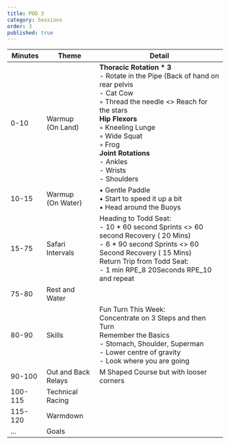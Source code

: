 ```yaml
---
title: POD 3
category: Sessions
order: 3
published: true
---
```



|   Minutes      |      Theme                     |     Detail                                                         |
| ------- | ------------------------- | ------------------------------------------------------------ |
| 0-10    | Warmup <br />(On Land)    | **Thoracic Rotation * 3**    <br />- Rotate in the Pipe (Back of hand on rear pelvis    <br />- Cat Cow    <br />◦ Thread the needle <> Reach for the stars <br />**Hip Flexors**    <br />◦ Kneeling Lunge    <br />◦ Wide Squat    <br />◦ Frog <br />**Joint Rotations** <br />- Ankles <br />- Wrists <br />- Shoulders |
| 10-15   | Warmup <br />(On Water)   | • Gentle Paddle <br />• Start to speed it up a bit <br />• Head around the Buoys |
| 15-75   | Safari Intervals          | Heading to Todd Seat: <br />- 10 * 60 second Sprints  <>  60  second Recovery ( 20 Mins) <br />- 6 * 90 second Sprints <>  60  Second Recovery ( 15 Mins) <br />Return Trip  from Todd Seat: <br />- 1 min RPE_8 20Seconds RPE_10 and repeat |
| 75-80   | Rest and Water            |                                                              |
| 80-90   | Skills                    | Fun Turn This Week: <br />Concentrate on 3 Steps and then Turn <br />Remember the Basics <br />- Stomach, Shoulder, Superman <br />- Lower centre of gravity <br />- Look where you are going |
| 90-100  | Out and Back <br />Relays | M Shaped Course but with looser corners                      |
| 100-115 | Technical Racing          |                                                              |
| 115-120 | Warmdown                  |                                                              |
| ...     | Goals                     |                                                              |


